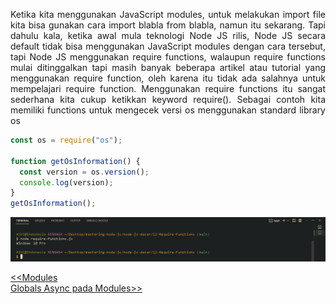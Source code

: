 <p align="justify">
Ketika kita menggunakan JavaScript modules, untuk melakukan import file kita bisa gunakan cara import blabla from blabla, namun itu sekarang. Tapi dahulu kala, ketika awal mula teknologi Node JS rilis, Node JS secara default tidak bisa menggunakan JavaScript modules dengan cara tersebut, tapi Node JS menggunakan require functions, walaupun require functions mulai ditinggalkan tapi masih banyak beberapa artikel atau tutorial yang menggunakan require function, oleh karena itu tidak ada salahnya untuk mempelajari require function. Menggunakan require functions itu sangat sederhana kita cukup ketikkan keyword require(). Sebagai contoh kita memiliki functions untuk mengecek versi os menggunakan standard library os
</p>

```js
const os = require("os");

function getOsInformation() {
  const version = os.version();
  console.log(version);
}
getOsInformation();
```

![Alt text](image.png)

[<<Modules](https://github.com/Bahrul-Rozak/mastering-node-js/tree/main/node-js-dasar/11-Modules)
<br>
[Globals Async pada Modules>>]()
